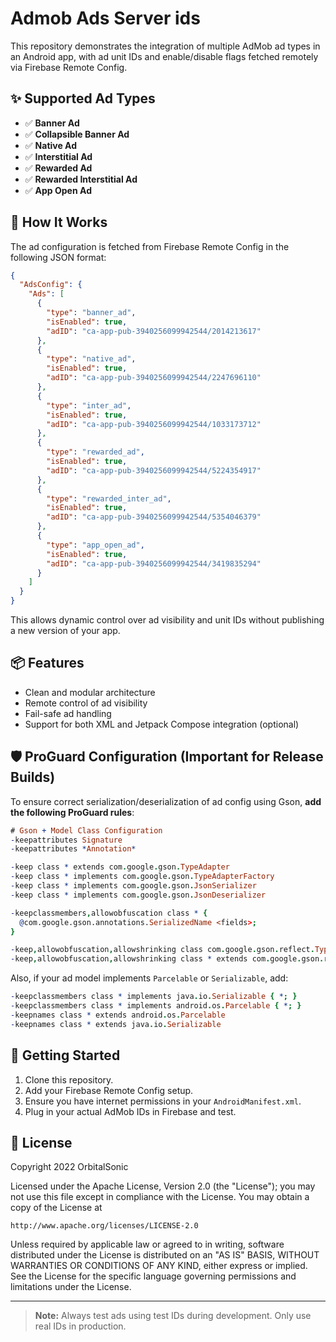 # Admob Ads Server ids

This repository demonstrates the integration of multiple AdMob ad types in an Android app, with ad unit IDs and enable/disable flags fetched remotely via Firebase Remote Config.

## ✨ Supported Ad Types

- ✅ **Banner Ad**
- ✅ **Collapsible Banner Ad**
- ✅ **Native Ad**
- ✅ **Interstitial Ad**
- ✅ **Rewarded Ad**
- ✅ **Rewarded Interstitial Ad**
- ✅ **App Open Ad**

## 🔧 How It Works

The ad configuration is fetched from Firebase Remote Config in the following JSON format:

```json
{
  "AdsConfig": {
    "Ads": [
      {
        "type": "banner_ad",
        "isEnabled": true,
        "adID": "ca-app-pub-3940256099942544/2014213617"
      },
      {
        "type": "native_ad",
        "isEnabled": true,
        "adID": "ca-app-pub-3940256099942544/2247696110"
      },
      {
        "type": "inter_ad",
        "isEnabled": true,
        "adID": "ca-app-pub-3940256099942544/1033173712"
      },
      {
        "type": "rewarded_ad",
        "isEnabled": true,
        "adID": "ca-app-pub-3940256099942544/5224354917"
      },
      {
        "type": "rewarded_inter_ad",
        "isEnabled": true,
        "adID": "ca-app-pub-3940256099942544/5354046379"
      },
      {
        "type": "app_open_ad",
        "isEnabled": true,
        "adID": "ca-app-pub-3940256099942544/3419835294"
      }
    ]
  }
}
```

This allows dynamic control over ad visibility and unit IDs without publishing a new version of your app.

## 📦 Features

- Clean and modular architecture
- Remote control of ad visibility
- Fail-safe ad handling
- Support for both XML and Jetpack Compose integration (optional)

## 🛡️ ProGuard Configuration (Important for Release Builds)

To ensure correct serialization/deserialization of ad config using Gson, **add the following ProGuard rules**:

```pro
# Gson + Model Class Configuration
-keepattributes Signature
-keepattributes *Annotation*

-keep class * extends com.google.gson.TypeAdapter
-keep class * implements com.google.gson.TypeAdapterFactory
-keep class * implements com.google.gson.JsonSerializer
-keep class * implements com.google.gson.JsonDeserializer

-keepclassmembers,allowobfuscation class * {
  @com.google.gson.annotations.SerializedName <fields>;
}

-keep,allowobfuscation,allowshrinking class com.google.gson.reflect.TypeToken
-keep,allowobfuscation,allowshrinking class * extends com.google.gson.reflect.TypeToken
```

Also, if your ad model implements `Parcelable` or `Serializable`, add:

```pro
-keepclassmembers class * implements java.io.Serializable { *; }
-keepclassmembers class * implements android.os.Parcelable { *; }
-keepnames class * extends android.os.Parcelable
-keepnames class * extends java.io.Serializable
```

## 🚀 Getting Started

1. Clone this repository.
2. Add your Firebase Remote Config setup.
3. Ensure you have internet permissions in your `AndroidManifest.xml`.
4. Plug in your actual AdMob IDs in Firebase and test.

## 📄 License

Copyright 2022 OrbitalSonic

Licensed under the Apache License, Version 2.0 (the "License");
you may not use this file except in compliance with the License.
You may obtain a copy of the License at

    http://www.apache.org/licenses/LICENSE-2.0

Unless required by applicable law or agreed to in writing, software
distributed under the License is distributed on an "AS IS" BASIS,
WITHOUT WARRANTIES OR CONDITIONS OF ANY KIND, either express or implied.
See the License for the specific language governing permissions and
limitations under the License.

---

> **Note:** Always test ads using test IDs during development. Only use real IDs in production.
